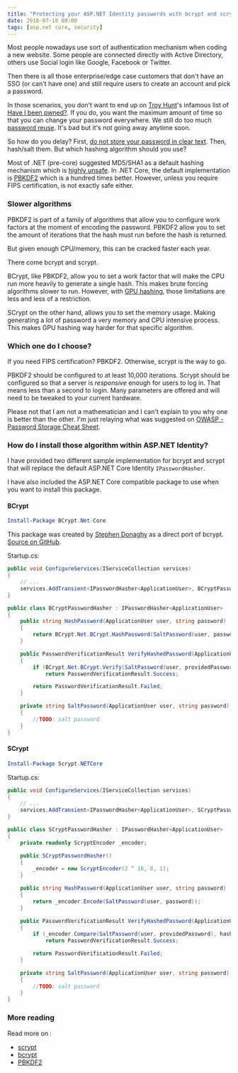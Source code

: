```yaml
---
title: "Protecting your ASP.NET Identity passwords with bcrypt and scrypt"
date: 2016-07-18 08:00
tags: [asp.net core, security]
---
```


Most people nowadays use sort of authentication mechanism when coding a new website. Some people are connected directly with Active Directory, others use Social login like Google, Facebook or Twitter.

Then there is all those enterprise/edge case customers that don't have an SSO (or can't have one) and still require users to create an account and pick a password.

In those scenarios, you don't want to end up on [Troy Hunt](https://www.troyhunt.com/)'s infamous list of [Have I been pwned?](https://haveibeenpwned.com/). If you do, you want the maximum amount of time so that you can change your password everywhere. We still do too much [password reuse](https://www.troyhunt.com/science-of-password-selection/). It's bad but it's not going away anytime soon.

So how do you delay? First, [do not store your password in clear text](https://cwe.mitre.org/data/definitions/311.html). Then, hash/salt them. But which hashing algorithm should you use?

Most of .NET (pre-core) suggested MD5/SHA1 as a default hashing mechanism which is [highly unsafe](). In .NET Core, the default implementation is [PBKDF2](https://en.wikipedia.org/wiki/PBKDF2) which is a hundred times better. However, unless you require FIPS certification, is not exactly safe either.

### Slower algorithms

PBKDF2 is part of a family of algorithms that allow you to configure work factors at the moment of encoding the password. PBKDF2 allow you to set the amount of iterations that the hash must run before the hash is returned.

But given enough CPU/memory, this can be cracked faster each year.

There come bcrypt and scrypt.

BCrypt, like PBKDF2, allow you to set a work factor that will make the CPU run more heavily to generate a single hash. This makes brute forcing algorithms slower to run. However, with [GPU hashing](), those limitations are less and less of a restriction.

SCrypt on the other hand, allows you to set the memory usage. Making generating a lot of password a very memory and CPU intensive process. This makes GPU hashing way harder for that specific algorithm.

### Which one do I choose?

If you need FIPS certification? PBKDF2. Otherwise, scrypt is the way to go.

PBKDF2 should be configured to at least 10,000 iterations. Scrypt should be configured so that a server is *responsive* enough for users to log in. That means less than a second to login. Many parameters are offered and will need to be tweaked to your current hardware.

Please not that I am not a mathematician and I can't explain to you why one is better than the other. I'm just relaying what was suggested on [OWASP - Password Storage Cheat Sheet](https://www.owasp.org/index.php/Password_Storage_Cheat_Sheet#Impose_infeasible_verification_on_attacker).

### How do I install those algorithm within ASP.NET Identity?

I have provided two different sample implementation for bcrypt and scrypt that will replace the default ASP.NET Core Identity `IPasswordHasher`.

I have also included the ASP.NET Core compatible package to use when you want to install this package.


#### BCrypt

```powershell
Install-Package BCrypt.Net-Core
```

This package was created by [Stephen Donaghy](https://www.stephendonaghy.com/?p=38) as a direct port of bcrypt. [Source on GitHub](https://github.com/neoKushan/BCrypt.Net-Core).

Startup.cs:

```csharp
public void ConfigureServices(IServiceCollection services)
{
    // ...
    services.AddTransient<IPasswordHasher<ApplicationUser>, BCryptPasswordHasher>();
}
```

```csharp
public class BCryptPasswordHasher : IPasswordHasher<ApplicationUser>
{
    public string HashPassword(ApplicationUser user, string password)
    {
        return BCrypt.Net.BCrypt.HashPassword(SaltPassword(user, password), 10);
    }

    public PasswordVerificationResult VerifyHashedPassword(ApplicationUser user, string hashedPassword, string providedPassword)
    {
        if (BCrypt.Net.BCrypt.Verify(SaltPassword(user, providedPassword), hashedPassword))
            return PasswordVerificationResult.Success;

        return PasswordVerificationResult.Failed;
    }

    private string SaltPassword(ApplicationUser user, string password)
    {
        //TODO: salt password
    }
}
```

#### SCrypt

```powershell
Install-Package Scrypt.NETCore
```
Startup.cs:

```csharp
public void ConfigureServices(IServiceCollection services)
{
    // ...
    services.AddTransient<IPasswordHasher<ApplicationUser>, SCryptPasswordHasher>();
}
```

```csharp
public class SCryptPasswordHasher : IPasswordHasher<ApplicationUser>
{
    private readonly ScryptEncoder _encoder;

    public SCryptPasswordHasher()
    {
        _encoder = new ScryptEncoder(2 ^ 16, 8, 1);
    }

    public string HashPassword(ApplicationUser user, string password)
    {
        return _encoder.Encode(SaltPassword(user, password));
    }

    public PasswordVerificationResult VerifyHashedPassword(ApplicationUser user, string hashedPassword, string providedPassword)
    {
        if (_encoder.Compare(SaltPassword(user, providedPassword), hashedPassword))
            return PasswordVerificationResult.Success;

        return PasswordVerificationResult.Failed;
    }

    private string SaltPassword(ApplicationUser user, string password)
    {
        //TODO: salt password
    }
}
```

### More reading

Read more on :

* [scrypt](https://en.wikipedia.org/wiki/Scrypt)
* [bcrypt](https://en.wikipedia.org/wiki/Bcrypt)
* [PBKDF2](https://en.wikipedia.org/wiki/PBKDF2)
